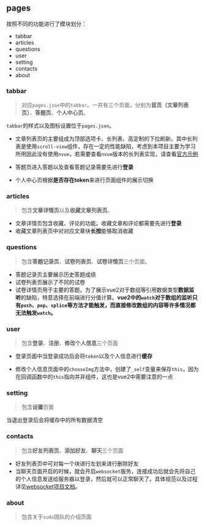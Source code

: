 ## pages

按照不同的功能进行了模块划分：

- tabbar
- articles
- questions
- user
- setting
- contacts
- about

### tabbar

> 对应`pages.json`中的`tabbar`。一共有三个页面，分别为**首页（文章列表页）**、**答题页**、**个人中心页**。

`tabbar`的样式以及图标设置位于`pages.json`。

- 文章列表页的主要组成为顶部选项卡、长列表、高定制的下拉刷新。其中长列表是使用`scroll-view`组件，存在一定的性能缺陷，考虑到本项目主要为学习所用因此没有使用`nvue`，若需要查看`nvue`版本的长列表实现，请查看[官方示例](https://uniapp.dcloud.io/component/list)

- 答题页进入答题以及查看答题记录需要先进行**登录**

- 个人中心页根据**是否存在token**来进行页面组件的展示切换

### articles

> 包含**文章详情页**以及**收藏文章列表页**。

- 文章详情页包含收藏、评论的功能。收藏文章和评论都需要先进行**登录**
- 收藏文章列表页中对对应文章块**长按**能够取消收藏

### questions

> 包含**答题记录页**、**试卷列表页**、**试卷详情页**三个页面。

- 答题记录页主要展示历史答题成绩
- 试卷列表页展示了不同的试卷
- 试卷详情页用于主要的答题。为了展示vue2对于数组等引用数据类型**数据监听**的缺陷，特意选择在前端进行分值计算。**vue2中的`watch`对于数组的监听只有`push`、`pop`、`splice`等方法才能触发，而直接修改数组的内容等许多情况都无法触发`watch`。**

### user

> 包含**登录**、**注册**、**修改个人信息**三个页面

- 登录页面中当登录成功后会将`token`以及个人信息进行**缓存**

- 修改个人信息页面中的`chooseImg`方法中，创建了`_self`变量来保存`this`，因为在回调函数中的`this`指向并非组件，这也是vue2中需要注意的一点

### setting

> 包含**设置**页面

当退出登录后会将缓存中的所有数据清空

### contacts

> 包含**好友列表页**、**添加好友**、**聊天**三个页面

- 好友列表页中可对每一个块进行左划来进行删除好友
- 当聊天页面开启的时候，就会开启`websocket`服务，连接成功后就会先将自己的个人信息发送给服务器以登录，然后就可以正常聊天了。具体规范以及过程详见[websocket项目文档](https://github.com/Swaggerzhan/MyWebsocket)。

### about

> 包含关于`sudo`团队的介绍页面